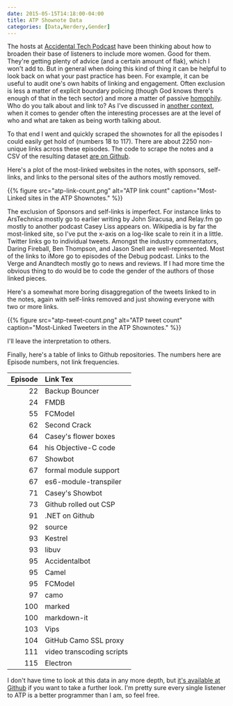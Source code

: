 ```yaml
---
date: 2015-05-15T14:18:00-04:00
title: ATP Shownote Data
categories: [Data,Nerdery,Gender]
---
```


The hosts at [Accidental Tech Podcast](http://atp.fm) have been thinking about how to broaden their base of listeners to include more women. Good for them. They're getting plenty of advice (and a certain amount of flak), which I won't add to. But in general when doing this kind of thing it can be helpful to look back on what your past practice has been. For example, it can be useful to audit one's own habits of linking and engagement. Often exclusion is less a matter of explicit boundary policing (though God knows there's enough of that in the tech sector) and more a matter of passive [homophily](http://en.wikipedia.org/wiki/Homophily). Who do you talk about and link to? As I've discussed in [another context](https://kieranhealy.org/blog/archives/2015/02/25/gender-and-citation-in-four-general-interest-philosophy-journals-1993-2013/), when it comes to gender often the interesting processes are at the level of who and what are taken as being worth talking about.

To that end I went and quickly scraped the shownotes for all the episodes I could easily get hold of (numbers 18 to 117). There are about 2250 non-unique links across these episodes. The code to scrape the notes and a CSV of the resulting dataset [are on Github](https://github.com/kjhealy/atpfm).

Here's a plot of the most-linked websites in the notes, with sponsors, self-links, and links to the personal sites of the authors mostly removed. 

{{% figure src="atp-link-count.png" alt="ATP link count" caption="Most-Linked sites in the ATP Shownotes." %}}

The exclusion of Sponsors and self-links is imperfect. For instance links to ArsTechnica mostly go to earlier writing by John Siracusa, and Relay.fm go mostly to another podcast Casey Liss appears on. Wikipedia is by far the most-linked site, so I've put the x-axis on a log-like scale to rein it in a little. Twitter links go to individual tweets. Amongst the industry commentators, Daring Fireball, Ben Thompson, and Jason Snell are well-represented. Most of the links to iMore go to episodes of the Debug podcast. Links to the Verge and Anandtech mostly go to news and reviews. If I had more time the obvious thing to do would be to code the gender of the authors of those linked pieces.

Here's a somewhat more boring disaggregation of the tweets linked to in the notes, again with self-links removed and just showing everyone with two or more links. 

{{% figure src="atp-tweet-count.png" alt="ATP tweet count" caption="Most-Linked Tweeters in the ATP Shownotes." %}}

I'll leave the interpretation to others.

Finally, here's a table of links to Github repositories. The numbers here are Episode numbers, not link frequencies.

|Episode|Link Tex                  |
|------:|:-------------------------|
|     22|Backup Bouncer            |
|     24|FMDB                      |
|     55|FCModel                   |
|     62|Second Crack              |
|     64|Casey's flower boxes      |
|     64|his Objective-C code      |
|     67|Showbot                   |
|     67|formal module support     |
|     67|es6-module-transpiler     |
|     71|Casey's Showbot           |
|     73|Github rolled out CSP     |
|     91|.NET on Github            |
|     92|source                    |
|     93|Kestrel                   |
|     93|libuv                     |
|     95|Accidentalbot             |
|     95|Camel                     |
|     95|FCModel                   |
|     97|camo                      |
|    100|marked                    |
|    100|markdown-it               |
|    103|Vips                      |
|    104|GitHub Camo SSL proxy     |
|    111|video transcoding scripts |
|    115|Electron                  |


I don't have time to look at this data in any more depth, but [it's available at Github](https://github.com/kjhealy/atpfm) if you want to take a further look. I'm pretty sure every single listener to ATP is a better programmer than I am, so feel free.
